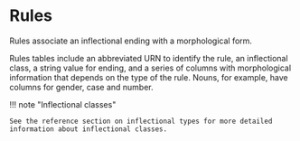 # Rules

Rules associate an inflectional ending with a morphological form.

Rules tables include an abbreviated URN to identify the rule, an inflectional class, a string value for ending, and a series of columns with morphological information that depends on the type of the rule.  Nouns, for example, have columns for gender, case and number.


!!! note "Inflectional classes"

    See the reference section on inflectional types for more detailed information about inflectional classes.